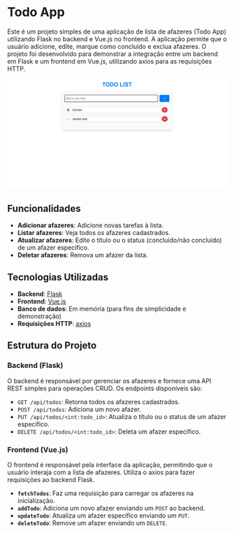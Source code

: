 # Todo App

Este é um projeto simples de uma aplicação de lista de afazeres (Todo App) utilizando Flask no backend e Vue.js no frontend. A aplicação permite que o usuário adicione, edite, marque como concluído e exclua afazeres. O projeto foi desenvolvido para demonstrar a integração entre um backend em Flask e um frontend em Vue.js, utilizando axios para as requisições HTTP.

![alt text](image.png)

## Funcionalidades

- **Adicionar afazeres**: Adicione novas tarefas à lista.
- **Listar afazeres**: Veja todos os afazeres cadastrados.
- **Atualizar afazeres**: Edite o título ou o status (concluído/não concluído) de um afazer específico.
- **Deletar afazeres**: Remova um afazer da lista.

## Tecnologias Utilizadas

- **Backend**: [Flask](https://flask.palletsprojects.com/)
- **Frontend**: [Vue.js](https://vuejs.org/)
- **Banco de dados**: Em memória (para fins de simplicidade e demonstração)
- **Requisições HTTP**: [axios](https://axios-http.com/)

## Estrutura do Projeto

### Backend (Flask)

O backend é responsável por gerenciar os afazeres e fornece uma API REST simples para operações CRUD. Os endpoints disponíveis são:

- `GET /api/todos`: Retorna todos os afazeres cadastrados.
- `POST /api/todos`: Adiciona um novo afazer.
- `PUT /api/todos/<int:todo_id>`: Atualiza o título ou o status de um afazer específico.
- `DELETE /api/todos/<int:todo_id>`: Deleta um afazer específico.

### Frontend (Vue.js)

O frontend é responsável pela interface da aplicação, permitindo que o usuário interaja com a lista de afazeres. Utiliza o axios para fazer requisições ao backend Flask.

- **`fetchTodos`**: Faz uma requisição para carregar os afazeres na inicialização.
- **`addTodo`**: Adiciona um novo afazer enviando um `POST` ao backend.
- **`updateTodo`**: Atualiza um afazer específico enviando um `PUT`.
- **`deleteTodo`**: Remove um afazer enviando um `DELETE`.

